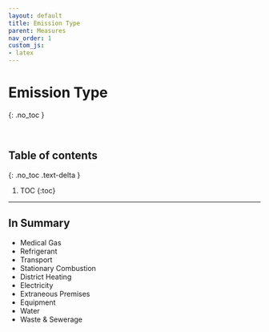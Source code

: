 ```yaml
---
layout: default
title: Emission Type
parent: Measures
nav_order: 1
custom_js:
- latex
---
```


# Emission Type
{: .no_toc }

<br>

## Table of contents
{: .no_toc .text-delta }

1. TOC
   {:toc}

---


## In Summary

* Medical Gas
* Refrigerant
* Transport
* Stationary Combustion
* District Heating
* Electricity
* Extraneous Premises
* Equipment
* Water
* Waste & Sewerage
